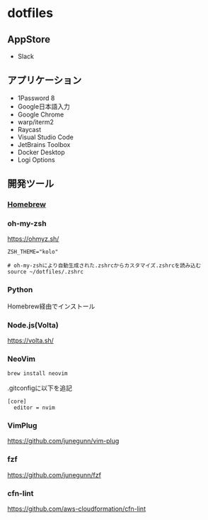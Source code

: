 # dotfiles

## AppStore

* Slack

## アプリケーション

* 1Password 8
* Google日本語入力
* Google Chrome
* warp/iterm2
* Raycast
* Visual Studio Code
* JetBrains Toolbox
* Docker Desktop
* Logi Options

## 開発ツール

### [Homebrew](https://brew.sh/index_ja)

### oh-my-zsh

https://ohmyz.sh/

```bash:.zshrc
ZSH_THEME="kolo"

# oh-my-zshにより自動生成された.zshrcからカスタマイズ.zshrcを読み込む
source ~/dotfiles/.zshrc
```

### Python

Homebrew経由でインストール

### Node.js(Volta)

https://volta.sh/

### NeoVim

```bash
brew install neovim
```

.gitconfigに以下を追記

```
[core]
  editor = nvim
```

### VimPlug

https://github.com/junegunn/vim-plug

### fzf

https://github.com/junegunn/fzf

### cfn-lint

https://github.com/aws-cloudformation/cfn-lint

